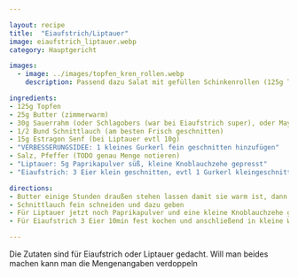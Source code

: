 ```yaml
---

layout: recipe
title:  "Eiaufstrich/Liptauer"
image: eiaufstrich_liptauer.webp
category: Hauptgericht

images:
  - image: ../images/topfen_kren_rollen.webp
    description: Passend dazu Salat mit gefüllen Schinkenrollen (125g Topfen, 1-2EL Kren, 1/2 Knoblauchzehe, Salz+Pfeffer)

ingredients:
- 125g Topfen
- 25g Butter (zimmerwarm)
- 30g Sauerrahm (oder Schlagobers (war bei Eiaufstrich super), oder Mayonnaise; evtl einfach mehr Butter)
- 1/2 Bund Schnittlauch (am besten Frisch geschnitten)
- 15g Estragon Senf (bei Liptauer evtl 10g)
- "VERBESSERUNGSIDEE: 1 kleines Gurkerl fein geschnitten hinzufügen"
- Salz, Pfeffer (TODO genau Menge notieren)
- "Liptauer: 5g Paprikapulver süß, kleine Knoblauchzehe gepresst"
- "Eiaufstrich: 3 Eier klein geschnitten, evtl 1 Gurkerl kleingeschnitten"

directions:
- Butter einige Stunden draußen stehen lassen damit sie warm ist, dann mit Sauerrahm/Schlagobers sowie Estragon Senf vermischen
- Schnittlauch fein schneiden und dazu geben
- Für Liptauer jetzt noch Paprikapulver und eine kleine Knoblauchzehe gepresst dazugeben
- Für Eiaufstrich 3 Eier 10min fest kochen und anschließend in kleine Würfel schneiden und zur Masse dazugeben. Evtl auch ein Gurkerl klein schneiden und dazugeben

---
```


Die Zutaten sind für Eiaufstrich oder Liptauer gedacht. Will man beides machen kann man die Mengenangaben verdoppeln
